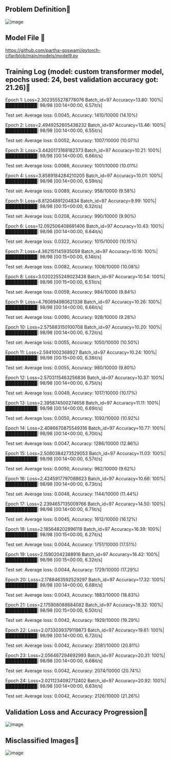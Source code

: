 ## Problem Definition&#x1F537;

![image](https://user-images.githubusercontent.com/46663815/221200989-254e671d-410b-4db1-9ca6-78ea311791b6.png)

## Model File &#x1F537;

https://github.com/partha-goswami/pytorch-cifar/blob/main/models/model9.py

## Training Log (model: custom transformer model, epochs used: 24, best validation accuracy got: 21.26)&#x1F537;

Epoch 1:
Loss=2.3023555278778076 Batch_id=97 Accuracy=13.80: 100%|██████████| 98/98 [00:14<00:00,  6.57it/s]

Test set: Average loss: 0.0045, Accuracy: 1410/10000 (14.10%)

Epoch 2:
Loss=2.4949252605438232 Batch_id=97 Accuracy=13.46: 100%|██████████| 98/98 [00:14<00:00,  6.55it/s]

Test set: Average loss: 0.0052, Accuracy: 1007/10000 (10.07%)

Epoch 3:
Loss=3.4420173168182373 Batch_id=97 Accuracy=10.21: 100%|██████████| 98/98 [00:14<00:00,  6.66it/s]

Test set: Average loss: 0.0066, Accuracy: 1001/10000 (10.01%)

Epoch 4:
Loss=3.8589184284210205 Batch_id=97 Accuracy=10.01: 100%|██████████| 98/98 [00:14<00:00,  6.59it/s]

Test set: Average loss: 0.0089, Accuracy: 958/10000 (9.58%)

Epoch 5:
Loss=8.81204891204834 Batch_id=97 Accuracy=9.99: 100%|██████████| 98/98 [00:15<00:00,  6.32it/s]

Test set: Average loss: 0.0208, Accuracy: 990/10000 (9.90%)

Epoch 6:
Loss=12.092506408691406 Batch_id=97 Accuracy=10.43: 100%|██████████| 98/98 [00:14<00:00,  6.64it/s]

Test set: Average loss: 0.0322, Accuracy: 1015/10000 (10.15%)

Epoch 7:
Loss=4.362151145935059 Batch_id=97 Accuracy=10.16: 100%|██████████| 98/98 [00:15<00:00,  6.14it/s]

Test set: Average loss: 0.0082, Accuracy: 1008/10000 (10.08%)

Epoch 8:
Loss=3.0202255249023438 Batch_id=97 Accuracy=10.54: 100%|██████████| 98/98 [00:15<00:00,  6.51it/s]

Test set: Average loss: 0.0059, Accuracy: 984/10000 (9.84%)

Epoch 9:
Loss=4.760694980621338 Batch_id=97 Accuracy=10.26: 100%|██████████| 98/98 [00:14<00:00,  6.66it/s]

Test set: Average loss: 0.0090, Accuracy: 928/10000 (9.28%)

Epoch 10:
Loss=2.575883150100708 Batch_id=97 Accuracy=10.20: 100%|██████████| 98/98 [00:14<00:00,  6.72it/s]

Test set: Average loss: 0.0055, Accuracy: 1050/10000 (10.50%)

Epoch 11:
Loss=2.5941002368927 Batch_id=97 Accuracy=10.24: 100%|██████████| 98/98 [00:15<00:00,  6.38it/s]

Test set: Average loss: 0.0055, Accuracy: 980/10000 (9.80%)

Epoch 12:
Loss=2.5703115463256836 Batch_id=97 Accuracy=10.37: 100%|██████████| 98/98 [00:14<00:00,  6.75it/s]

Test set: Average loss: 0.0049, Accuracy: 1017/10000 (10.17%)

Epoch 13:
Loss=2.395874500274658 Batch_id=97 Accuracy=11.11: 100%|██████████| 98/98 [00:14<00:00,  6.69it/s]

Test set: Average loss: 0.0050, Accuracy: 1092/10000 (10.92%)

Epoch 14:
Loss=2.4086670875549316 Batch_id=97 Accuracy=10.77: 100%|██████████| 98/98 [00:14<00:00,  6.70it/s]

Test set: Average loss: 0.0047, Accuracy: 1286/10000 (12.86%)

Epoch 15:
Loss=2.5060384273529053 Batch_id=97 Accuracy=11.03: 100%|██████████| 98/98 [00:14<00:00,  6.57it/s]

Test set: Average loss: 0.0050, Accuracy: 962/10000 (9.62%)

Epoch 16:
Loss=2.4245917797088623 Batch_id=97 Accuracy=10.66: 100%|██████████| 98/98 [00:14<00:00,  6.73it/s]

Test set: Average loss: 0.0048, Accuracy: 1144/10000 (11.44%)

Epoch 17:
Loss=2.2394657135009766 Batch_id=97 Accuracy=14.50: 100%|██████████| 98/98 [00:14<00:00,  6.71it/s]

Test set: Average loss: 0.0045, Accuracy: 1612/10000 (16.12%)

Epoch 18:
Loss=2.185648202896118 Batch_id=97 Accuracy=16.39: 100%|██████████| 98/98 [00:15<00:00,  6.27it/s]

Test set: Average loss: 0.0044, Accuracy: 1751/10000 (17.51%)

Epoch 19:
Loss=2.15902042388916 Batch_id=97 Accuracy=16.42: 100%|██████████| 98/98 [00:15<00:00,  6.32it/s]

Test set: Average loss: 0.0044, Accuracy: 1729/10000 (17.29%)

Epoch 20:
Loss=2.1788463592529297 Batch_id=97 Accuracy=17.32: 100%|██████████| 98/98 [00:14<00:00,  6.68it/s]

Test set: Average loss: 0.0043, Accuracy: 1883/10000 (18.83%)

Epoch 21:
Loss=2.175908088684082 Batch_id=97 Accuracy=18.32: 100%|██████████| 98/98 [00:15<00:00,  6.50it/s]

Test set: Average loss: 0.0042, Accuracy: 1929/10000 (19.29%)

Epoch 22:
Loss=2.0733039379119873 Batch_id=97 Accuracy=19.61: 100%|██████████| 98/98 [00:14<00:00,  6.72it/s]

Test set: Average loss: 0.0042, Accuracy: 2081/10000 (20.81%)

Epoch 23:
Loss=2.056467294692993 Batch_id=97 Accuracy=20.31: 100%|██████████| 98/98 [00:14<00:00,  6.68it/s]

Test set: Average loss: 0.0042, Accuracy: 2074/10000 (20.74%)

Epoch 24:
Loss=2.0211234092712402 Batch_id=97 Accuracy=20.92: 100%|██████████| 98/98 [00:14<00:00,  6.63it/s]

Test set: Average loss: 0.0042, Accuracy: 2126/10000 (21.26%)


## Validation Loss and Accuracy Progression&#x1F537;

![image](https://user-images.githubusercontent.com/46663815/221201767-be166e2e-08b0-4eba-9bb6-79da81c6b297.png)

## Misclassified Images&#x1F537;

![image](https://user-images.githubusercontent.com/46663815/221201971-2995e100-02cd-41b8-a8f5-1be58727bc8d.png)




